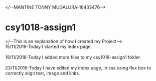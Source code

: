 </--MANTINE TONNY MUGALURA-16433476-->
# csy1018-assign1
</--This is an explanation of how I created my Project-->
<br>15/11/2016-Today I started my index page.</br>
<br>18/11/2016-Today I added more files to my csy1018-assign1 folder.</br>
<br>23/11/2016-Today I have edited my index page, in css using flex box to correctly align text, image and links.</br>
